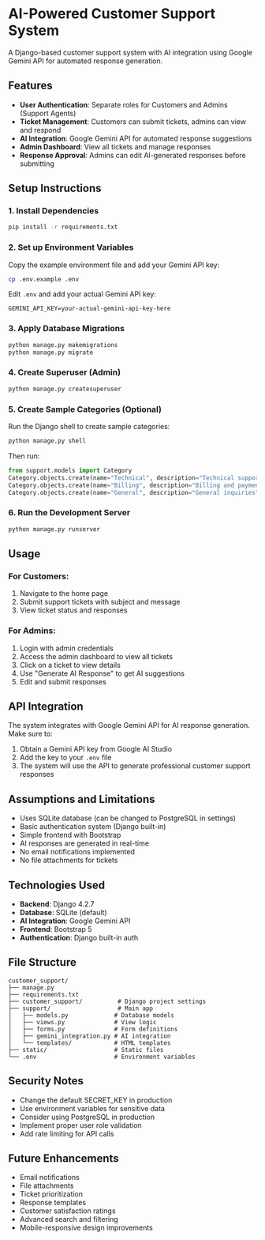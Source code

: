 # AI-Powered Customer Support System

A Django-based customer support system with AI integration using Google Gemini API for automated response generation.

## Features

- **User Authentication**: Separate roles for Customers and Admins (Support Agents)
- **Ticket Management**: Customers can submit tickets, admins can view and respond
- **AI Integration**: Google Gemini API for automated response suggestions
- **Admin Dashboard**: View all tickets and manage responses
- **Response Approval**: Admins can edit AI-generated responses before submitting

## Setup Instructions

### 1. Install Dependencies
```bash
pip install -r requirements.txt
```

### 2. Set up Environment Variables
Copy the example environment file and add your Gemini API key:
```bash
cp .env.example .env
```
Edit `.env` and add your actual Gemini API key:
```
GEMINI_API_KEY=your-actual-gemini-api-key-here
```

### 3. Apply Database Migrations
```bash
python manage.py makemigrations
python manage.py migrate
```

### 4. Create Superuser (Admin)
```bash
python manage.py createsuperuser
```

### 5. Create Sample Categories (Optional)
Run the Django shell to create sample categories:
```bash
python manage.py shell
```
Then run:
```python
from support.models import Category
Category.objects.create(name="Technical", description="Technical support issues")
Category.objects.create(name="Billing", description="Billing and payment issues")
Category.objects.create(name="General", description="General inquiries")
```

### 6. Run the Development Server
```bash
python manage.py runserver
```

## Usage

### For Customers:
1. Navigate to the home page
2. Submit support tickets with subject and message
3. View ticket status and responses

### For Admins:
1. Login with admin credentials
2. Access the admin dashboard to view all tickets
3. Click on a ticket to view details
4. Use "Generate AI Response" to get AI suggestions
5. Edit and submit responses

## API Integration

The system integrates with Google Gemini API for AI response generation. Make sure to:
1. Obtain a Gemini API key from Google AI Studio
2. Add the key to your `.env` file
3. The system will use the API to generate professional customer support responses

## Assumptions and Limitations

- Uses SQLite database (can be changed to PostgreSQL in settings)
- Basic authentication system (Django built-in)
- Simple frontend with Bootstrap
- AI responses are generated in real-time
- No email notifications implemented
- No file attachments for tickets

## Technologies Used

- **Backend**: Django 4.2.7
- **Database**: SQLite (default)
- **AI Integration**: Google Gemini API
- **Frontend**: Bootstrap 5
- **Authentication**: Django built-in auth

## File Structure

```
customer_support/
├── manage.py
├── requirements.txt
├── customer_support/          # Django project settings
├── support/                   # Main app
│   ├── models.py             # Database models
│   ├── views.py              # View logic
│   ├── forms.py              # Form definitions
│   ├── gemini_integration.py # AI integration
│   └── templates/            # HTML templates
├── static/                   # Static files
└── .env                      # Environment variables
```

## Security Notes

- Change the default SECRET_KEY in production
- Use environment variables for sensitive data
- Consider using PostgreSQL in production
- Implement proper user role validation
- Add rate limiting for API calls

## Future Enhancements

- Email notifications
- File attachments
- Ticket prioritization
- Response templates
- Customer satisfaction ratings
- Advanced search and filtering
- Mobile-responsive design improvements
